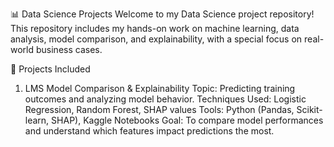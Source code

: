 📊 Data Science Projects
Welcome to my Data Science project repository!
This repository includes my hands-on work on machine learning, data analysis, model comparison, and explainability, with a special focus on real-world business cases.

📁 Projects Included
1. LMS Model Comparison & Explainability
Topic: Predicting training outcomes and analyzing model behavior.
Techniques Used: Logistic Regression, Random Forest, SHAP values
Tools: Python (Pandas, Scikit-learn, SHAP), Kaggle Notebooks
Goal: To compare model performances and understand which features impact predictions the most.
